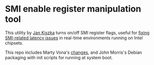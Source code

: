 # SMI enable register manipulation tool

This utility by [Jan Kiszka][jan-git] turns on/off SMI register flags,
useful for [fixing SMI-related latency issues][lcnc-smi] in real-time environments
running on Intel chipsets.

This repo includes Marty Vona's [changes][marty-changes], and John
Morris's Debian packaging with init scripts for running at system
boot.

[jan-git]: http://git.kiszka.org/?p=smictrl.git
[lcnc-smi]: http://wiki.linuxcnc.org/cgi-bin/wiki.pl?FixingSMIIssues
[marty-changes]: http://wiki.linuxcnc.org/uploads/smictrl.c
